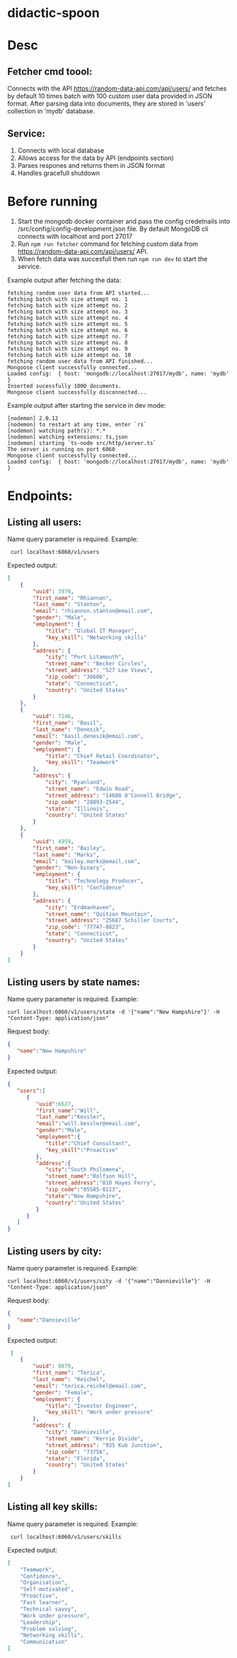 # didactic-spoon

# Desc

## Fetcher cmd toool: 
Connects with the API https://random-data-api.com/api/users/ and fetches by default 10 times batch with 100 custom user data 
provided in JSON format. After parsing data into documents, they are stored in 
'users' collection in 'mydb' database. 

## Service:
1. Connects with local database
2. Allows access for the data by API (endpoints section)
3. Parses respones and returns them in JSON format
4. Handles gracefull shutdown

# Before running

1. Start the mongodb docker container and pass the config credetnails into /src/config/config-development.json file. By default MongoDB cli connects with localhost and port 27017
1. Run `npm run fetcher` command for fetching custom
data from https://random-data-api.com/api/users/ API. 
2. When fetch data was succesfull then run `npm run dev` to start the service.

Example output after fetching the data:
```
fetching random user data from API started...
fetching batch with size attempt no. 1
fetching batch with size attempt no. 2
fetching batch with size attempt no. 3
fetching batch with size attempt no. 4
fetching batch with size attempt no. 5
fetching batch with size attempt no. 6
fetching batch with size attempt no. 7
fetching batch with size attempt no. 8
fetching batch with size attempt no. 9
fetching batch with size attempt no. 10
fetching random user data from API finished...
Mongoose client successfully connected...
Loaded config:  { host: 'mongodb://localhost:27017/mydb', name: 'mydb' }
Inserted sucessfully 1000 documents.
Mongoose client successfully disconnected...
```

Example output after starting the service in dev mode:
```
[nodemon] 2.0.12
[nodemon] to restart at any time, enter `rs`
[nodemon] watching path(s): *.*
[nodemon] watching extensions: ts,json
[nodemon] starting `ts-node src/http/server.ts`
The server is running on port 6060
Mongoose client successfully connected...
Loaded config:  { host: 'mongodb://localhost:27017/mydb', name: 'mydb' }
```

# Endpoints:
## Listing all users:


Name query parameter is required.
Example:
```curl
 curl localhost:6060/v1/users
```

Expected output:
```json
[
    {
        "uuid": 3970,
        "first_name": "Rhiannon",
        "last_name": "Stanton",
        "email": "rhiannon.stanton@email.com",
        "gender": "Male",
        "employment": {
            "title": "Global IT Manager",
            "key_skill": "Networking skills"
        },
        "address": {
            "city": "Port Litamouth",
            "street_name": "Becker Circles",
            "street_address": "527 Lee Views",
            "zip_code": "30606",
            "state": "Connecticut",
            "country": "United States"
        }
    },
    {
        "uuid": 7146,
        "first_name": "Basil",
        "last_name": "Denesik",
        "email": "basil.denesik@email.com",
        "gender": "Male",
        "employment": {
            "title": "Chief Retail Coordinator",
            "key_skill": "Teamwork"
        },
        "address": {
            "city": "Ryanland",
            "street_name": "Edwin Road",
            "street_address": "14688 O'Connell Bridge",
            "zip_code": "28893-2544",
            "state": "Illinois",
            "country": "United States"
        }
    },
    {
        "uuid": 4959,
        "first_name": "Bailey",
        "last_name": "Marks",
        "email": "bailey.marks@email.com",
        "gender": "Non-binary",
        "employment": {
            "title": "Technology Producer",
            "key_skill": "Confidence"
        },
        "address": {
            "city": "Erdmanhaven",
            "street_name": "Quitzon Mountain",
            "street_address": "25687 Schiller Courts",
            "zip_code": "77747-8823",
            "state": "Connecticut",
            "country": "United States"
        }
    }
]
```

## Listing users by state names:

Name query parameter is required.
Example:
```curl
curl localhost:6060/v1/users/state -d '{"name":"New Hampshire"}' -H "Content-Type: application/json"
```

Request body: 
```json
{
   "name":"New Hampshire"
}
```

Expected output:
```json
{
   "users":[
      {
         "uuid":6627,
         "first_name":"Will",
         "last_name":"Kessler",
         "email":"will.kessler@email.com",
         "gender":"Male",
         "employment":{
            "title":"Chief Consultant",
            "key_skill":"Proactive"
         },
         "address":{
            "city":"South Philomena",
            "street_name":"Rolfson Hill",
            "street_address":"810 Hayes Ferry",
            "zip_code":"05585-0113",
            "state":"New Hampshire",
            "country":"United States"
         }
      }
   ]
}
```


## Listing users by city:

Name query parameter is required.
Example:
```curl
curl localhost:6060/v1/users/city -d '{"name":"Dannieville"}' -H "Content-Type: application/json"
```

Request body: 
```json
{
   "name":"Dannieville"
}
```

Expected output:
```json
 [
    {
        "uuid": 8879,
        "first_name": "Terica",
        "last_name": "Reichel",
        "email": "terica.reichel@email.com",
        "gender": "Female",
        "employment": {
            "title": "Investor Engineer",
            "key_skill": "Work under pressure"
        },
        "address": {
            "city": "Dannieville",
            "street_name": "Kerrie Divide",
            "street_address": "935 Kub Junction",
            "zip_code": "73756",
            "state": "Florida",
            "country": "United States"
        }
    }
]
```

## Listing all key skills:

Name query parameter is required.
Example:
```curl
 curl localhost:6060/v1/users/skills
```

Expected output:
```json
[
    "Teamwork",
    "Confidence",
    "Organisation",
    "Self-motivated",
    "Proactive",
    "Fast learner",
    "Technical savvy",
    "Work under pressure",
    "Leadership",
    "Problem solving",
    "Networking skills",
    "Communication"
]
```